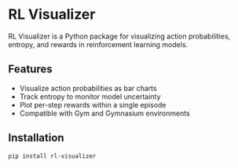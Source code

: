 # RL Visualizer

RL Visualizer is a Python package for visualizing action probabilities, entropy, and rewards in reinforcement learning models.

## Features

- Visualize action probabilities as bar charts
- Track entropy to monitor model uncertainty
- Plot per-step rewards within a single episode
- Compatible with Gym and Gymnasium environments

## Installation

```bash
pip install rl-visualizer
